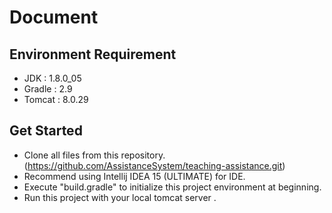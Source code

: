 # Document

## Environment Requirement

* JDK : 1.8.0_05
* Gradle : 2.9
* Tomcat : 8.0.29

## Get Started

* Clone all files from this repository.(https://github.com/AssistanceSystem/teaching-assistance.git)
* Recommend using Intellij IDEA 15 (ULTIMATE) for IDE.
* Execute "build.gradle" to initialize this project environment at beginning.
* Run this project with your local tomcat server .


